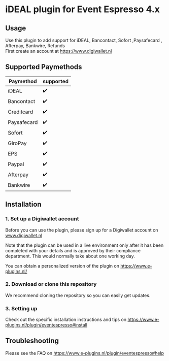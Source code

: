 # iDEAL plugin for Event Espresso 4.x

## Usage
Use this plugin to add support for iDEAL, Bancontact, Sofort ,Paysafecard , Afterpay, Bankwire, Refunds    
First create an account at https://www.digiwallet.nl


## Supported Paymethods
| Paymethod	|   supported	| 
|-------------	|---	|
| iDEAL	|:heavy_check_mark:	|
| Bancontact	|:heavy_check_mark:	|
| Creditcard	|:heavy_check_mark:	|
| Paysafecard	|:heavy_check_mark:	|
| Sofort	|:heavy_check_mark:	|
| GiroPay	|:heavy_check_mark:	|
| EPS	|:heavy_check_mark:	|
| Paypal	|:heavy_check_mark:	|
| Afterpay	|:heavy_check_mark:	|
| Bankwire	|:heavy_check_mark:	|


## Installation

### 1. Set up a Digiwallet account
Before you can use the plugin, please sign up for a Digiwallet account on www.digiwallet.nl

Note that the plugin can be used in a live environment only after it has been completed with your details and
is approved by their compliance department. This would normally take about one working day. 

You can obtain a personalized version of the plugin on https://www.e-plugins.nl/

### 2. Download or clone this repository

We recommend cloning the repository so you can easily get updates. 

### 3. Setting up

Check out the specific installation instructions and tips on https://www.e-plugins.nl/plugin/eventespresso#install


## Troubleshooting

Please see the FAQ on https://www.e-plugins.nl/plugin/eventespresso#help

